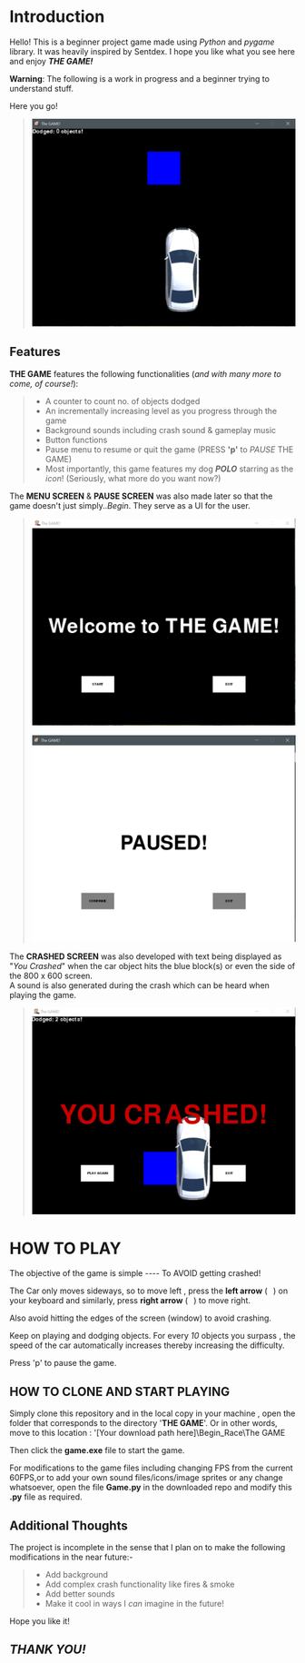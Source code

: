 # Introduction  

Hello! This is a beginner project game made using _Python_ and _pygame_ library. It was heavily inspired by Sentdex. I hope you like what you see here and enjoy **_THE GAME!_**  

**Warning**: The following is a work in progress and a beginner trying to understand stuff.  

Here you go!  

>![THE GAME][Gameplay Picture here]

## Features  

**THE GAME** features the following functionalities (_and with many more to come, of course!_):
> * A counter to count no. of objects dodged
> * An incrementally increasing level as you progress through the game
> * Background sounds including crash sound & gameplay music
> * Button functions
> * Pause menu to resume or quit the game (PRESS **'p'** to _PAUSE_ THE GAME) 
> * Most importantly, this game features my dog **_POLO_** starring as the _icon_! (Seriously, what more do you want now?)

The **MENU SCREEN** & **PAUSE SCREEN** was also made later so that the game doesn't just simply.._Begin_. They serve as a UI for the user.

>![MENU SCREEN][Menu_screen Picture here]  
>
>![PAUSE SCREEN][Pause_screen Picture here] 

The **CRASHED SCREEN** was also developed with text being displayed as "_You Crashed_" when the car object hits the blue block(s) or even the side of the 800 x 600 screen.  
A sound is also generated during the crash which can be heard when playing the game.  

>![CRASH SCREEN][Crash_screen Picture here]  

# HOW TO PLAY

The objective of the game is simple ---- To AVOID getting crashed!  

The Car only moves sideways, so to move left , press the **left arrow** (<img src="https://image.freepik.com/free-icon/big-arrow-left_318-10938.jpg" width=10px height=10px>) on your keyboard and similarly, press   **right arrow** (<img src="https://www.colourbox.com/preview/32597694-right-side-arrow.jpg" width=10px height=10px>) to move right.  

Also avoid hitting the edges of the screen (window) to avoid crashing.  

Keep on playing and dodging objects. For every _10_ objects you surpass , the speed of the car automatically increases thereby  increasing the difficulty. 

 Press 'p' to pause the game.

## HOW TO CLONE AND START PLAYING  

Simply clone this repository and in the local copy in your machine , open the folder that corresponds to the directory '**THE GAME**'. 
Or in other words, move to this location : '[Your download path here]\Begin_Race\The GAME  
>
Then click the **game.exe** file to start the game.  
>
For modifications to the game files including changing FPS from the current 60FPS,or to add your own sound files/icons/image sprites or any change whatsoever, open the file **Game.py** in the downloaded repo and modify this **.py** file as required.

## Additional Thoughts

The project is incomplete in the sense that I plan on to make the following modifications in the near future:-
>  * Add background
>  * Add complex crash functionality like fires & smoke
>  * Add better sounds
>  * Make it cool in ways I _can_ imagine in the future!

Hope you like it!  


## _THANK YOU!_


[Gameplay Picture here]:https://github.com/Damercy/Begin_Race/blob/master/Screenshots/Gameplay.png
[Menu_screen Picture here]:https://github.com/Damercy/Begin_Race/blob/master/Screenshots/Menu.png
[Pause_screen Picture here]:https://github.com/Damercy/Begin_Race/blob/master/Screenshots/Pause.png  
[Crash_screen Picture here]:https://github.com/Damercy/Begin_Race/blob/master/Screenshots/Crashed.png
